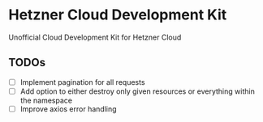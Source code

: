 # Hetzner Cloud Development Kit

Unofficial Cloud Development Kit for Hetzner Cloud

## TODOs
- [ ] Implement pagination for all requests
- [ ] Add option to either destroy only given resources or everything within the namespace
- [ ] Improve axios error handling